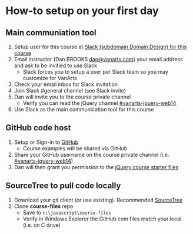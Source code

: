 # How-to setup on your first day

## Main communiation tool
1. Setup user for this course at [Slack (subdomain Domain Design) for this course](http://domaindesign.slack.com)
1. Email instructor (Dan BROOKS [dan@vanarts.com](dan@vanarts.com)) your email address and ask to be invitied to use Slack
  	* Slack forces you to setup a user per Slack team so you may customize for VanArts
1. Check your email inbox for Slack invitation
1. Join Slack #general channel (see Slack invite)
1. Dan will invite you to the course private channel
	* Verify you can read the jQuery channel [#vanarts-jquery-web14](https://domaindesign.slack.com/messages/GCGCGSG48/)
1. Use Slack as the main communication tool for this course

## GitHub code host
1. Setup or Sign-in to [GitHub](https://github.com/)
 	 * Course examples will be shared via GitHub
1. Share your GitHub username on the course private channel (i.e. [#vanarts-jquery-web14](https://domaindesign.slack.com/messages/GCGCGSG48/))
1. Dan will then grant you permission to the [jQuery course starter files](https://github.com/VanArts/course-files)

## SourceTree to pull code locally
1. Download your git client (or use existing). Recommended [SourceTree](https://www.sourcetreeapp.com/)
1. Clone **course-files** repo
  	* Save to `c:\javascript\course-files`
  	* Verify in Windows Explorer the GitHub.com files match your local (i.e. on C drive)
